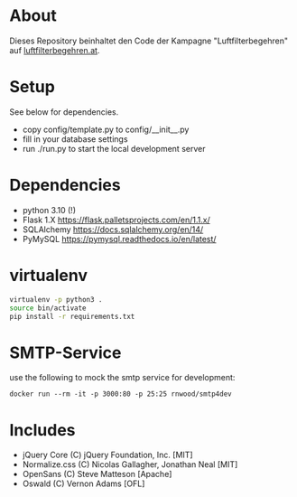 # About

Dieses Repository beinhaltet den Code der Kampagne "Luftfilterbegehren" auf [luftfilterbegehren.at](https://luftfilterbegehren.at/).

# Setup

See below for dependencies.
- copy config/template.py to config/\_\_init\_\_.py
- fill in your database settings
- run ./run.py to start the local development server

# Dependencies

- python 3.10 (!)
- Flask 1.X https://flask.palletsprojects.com/en/1.1.x/
- SQLAlchemy https://docs.sqlalchemy.org/en/14/
- PyMySQL https://pymysql.readthedocs.io/en/latest/

# virtualenv

```bash
virtualenv -p python3 .
source bin/activate
pip install -r requirements.txt
```

# SMTP-Service

use the following to mock the smtp service for development:
```
docker run --rm -it -p 3000:80 -p 25:25 rnwood/smtp4dev
```

# Includes

- jQuery Core (C) jQuery Foundation, Inc. [MIT]
- Normalize.css (C) Nicolas Gallagher, Jonathan Neal [MIT]
- OpenSans (C) Steve Matteson [Apache]
- Oswald (C) Vernon Adams [OFL]
